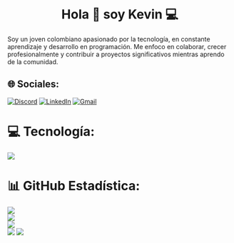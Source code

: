 <h1 align="center">Hola 👋 soy Kevin 💻</h1>
Soy un joven colombiano apasionado por la tecnología, en constante aprendizaje y desarrollo en programación. Me enfoco en colaborar, crecer profesionalmente y contribuir a proyectos significativos mientras aprendo de la comunidad.


## 🌐 Sociales:
[![Discord](https://img.shields.io/badge/Discord-7289DA?style=for-the-badge&logo=discord&logoColor=white)](https://discordapp.com/users/385181387491246080)  [![LinkedIn](https://img.shields.io/badge/LinkedIn-0077B5?style=for-the-badge&logo=linkedin&logoColor=white)](https://www.linkedin.com/in/kevin-villegas-666bb61ab/) [![Gmail](https://img.shields.io/badge/Gmail-D14836?style=for-the-badge&logo=gmail&logoColor=white)](mailto:kevinvilleperez@gmail.com)

# 💻 Tecnología:
<p align="left">
  <a href="https://skillicons.dev">
    <img src="https://skillicons.dev/icons?i=angular,cs,astro,php,bootstrap,docker,dotnet,css,html,js,express,mysql,postgres,mongodb,netlify,nestjs,git,github,postman,vscode,visualstudio,react,prisma,vite,&perline=12" />
  </a>
</p>

# 📊 GitHub Estadística:
![](https://github-readme-stats.vercel.app/api?username=kevin-villegas13&theme=radical&hide_border=false&include_all_commits=true&count_private=true)<br/>
![](https://github-readme-streak-stats.herokuapp.com/?user=kevin-villegas13&theme=radical&hide_border=false)<br/>
![](https://github-readme-stats.vercel.app/api/top-langs/?username=kevin-villegas13&theme=dark&hide_border=false&include_all_commits=false&count_private=false&layout=compact)<br/>
![](https://github-contributor-stats.vercel.app/api?username=kevin-villegas13&limit=5&theme=dark&combine_all_yearly_contributions=true)
[![](https://visitcount.itsvg.in/api?id=kevin-villegas13&icon=0&color=0)](https://visitcount.itsvg.in)
<!-- Proudly created with GPRM ( https://gprm.itsvg.in ) -->
